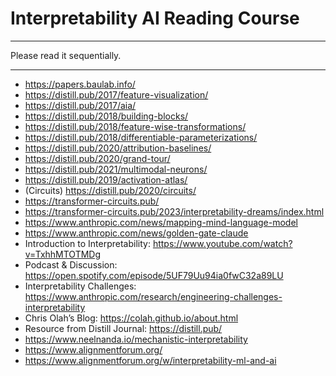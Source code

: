 # Interpretability AI Reading Course

---

Please read it sequentially.

---

* https://papers.baulab.info/ 
* https://distill.pub/2017/feature-visualization/
* https://distill.pub/2017/aia/
* https://distill.pub/2018/building-blocks/
* https://distill.pub/2018/feature-wise-transformations/
* https://distill.pub/2018/differentiable-parameterizations/
* https://distill.pub/2020/attribution-baselines/
* https://distill.pub/2020/grand-tour/
* https://distill.pub/2021/multimodal-neurons/
* https://distill.pub/2019/activation-atlas/ 
* (Circuits) https://distill.pub/2020/circuits/
* https://transformer-circuits.pub/
* https://transformer-circuits.pub/2023/interpretability-dreams/index.html 
* https://www.anthropic.com/news/mapping-mind-language-model 
* https://www.anthropic.com/news/golden-gate-claude 
* Introduction to Interpretability: https://www.youtube.com/watch?v=TxhhMTOTMDg
* Podcast & Discussion: https://open.spotify.com/episode/5UF79Uu94ia0fwC32a89LU
* Interpretability Challenges: https://www.anthropic.com/research/engineering-challenges-interpretability
* Chris Olah’s Blog: https://colah.github.io/about.html
* Resource from Distill Journal: https://distill.pub/ 
* https://www.neelnanda.io/mechanistic-interpretability
* https://www.alignmentforum.org/
* https://www.alignmentforum.org/w/interpretability-ml-and-ai

